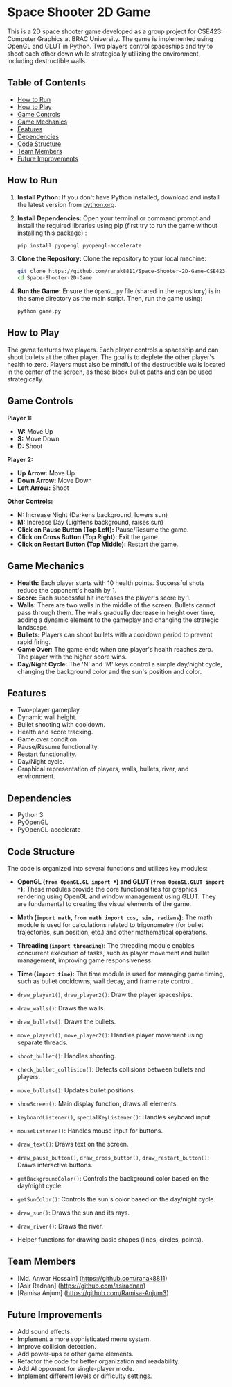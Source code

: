 # Space Shooter 2D Game

This is a 2D space shooter game developed as a group project for CSE423: Computer Graphics at BRAC University. The game is implemented using OpenGL and GLUT in Python. Two players control spaceships and try to shoot each other down while strategically utilizing the environment, including destructible walls.

## Table of Contents

- [How to Run](#how-to-run)
- [How to Play](#how-to-play)
- [Game Controls](#game-controls)
- [Game Mechanics](#game-mechanics)
- [Features](#features)
- [Dependencies](#dependencies)
- [Code Structure](#code-structure)
- [Team Members](#team-members)
- [Future Improvements](#future-improvements)

## How to Run

1.  **Install Python:** If you don't have Python installed, download and install the latest version from [python.org](https://www.python.org/).
2.  **Install Dependencies:** Open your terminal or command prompt and install the required libraries using pip (first try to run the game without installing this package) :

    ```bash
    pip install pyopengl pyopengl-accelerate
    ```

3.  **Clone the Repository:** Clone the repository to your local machine:

    ```bash
    git clone https://github.com/ranak8811/Space-Shooter-2D-Game-CSE423.git
    cd Space-Shooter-2D-Game
    ```

4.  **Run the Game:** Ensure the `OpenGL.py` file (shared in the repository) is in the same directory as the main script. Then, run the game using:

    ```bash
    python game.py
    ```

## How to Play

The game features two players. Each player controls a spaceship and can shoot bullets at the other player. The goal is to deplete the other player's health to zero. Players must also be mindful of the destructible walls located in the center of the screen, as these block bullet paths and can be used strategically.

## Game Controls

**Player 1:**

- **W:** Move Up
- **S:** Move Down
- **D:** Shoot

**Player 2:**

- **Up Arrow:** Move Up
- **Down Arrow:** Move Down
- **Left Arrow:** Shoot

**Other Controls:**

- **N:** Increase Night (Darkens background, lowers sun)
- **M:** Increase Day (Lightens background, raises sun)
- **Click on Pause Button (Top Left):** Pause/Resume the game.
- **Click on Cross Button (Top Right):** Exit the game.
- **Click on Restart Button (Top Middle):** Restart the game.

## Game Mechanics

- **Health:** Each player starts with 10 health points. Successful shots reduce the opponent's health by 1.
- **Score:** Each successful hit increases the player's score by 1.
- **Walls:** There are two walls in the middle of the screen. Bullets cannot pass through them. The walls gradually decrease in height over time, adding a dynamic element to the gameplay and changing the strategic landscape.
- **Bullets:** Players can shoot bullets with a cooldown period to prevent rapid firing.
- **Game Over:** The game ends when one player's health reaches zero. The player with the higher score wins.
- **Day/Night Cycle:** The 'N' and 'M' keys control a simple day/night cycle, changing the background color and the sun's position and color.

## Features

- Two-player gameplay.
- Dynamic wall height.
- Bullet shooting with cooldown.
- Health and score tracking.
- Game over condition.
- Pause/Resume functionality.
- Restart functionality.
- Day/Night cycle.
- Graphical representation of players, walls, bullets, river, and environment.

## Dependencies

- Python 3
- PyOpenGL
- PyOpenGL-accelerate

## Code Structure

The code is organized into several functions and utilizes key modules:

- **OpenGL (`from OpenGL.GL import *`) and GLUT (`from OpenGL.GLUT import *`):** These modules provide the core functionalities for graphics rendering using OpenGL and window management using GLUT. They are fundamental to creating the visual elements of the game.

- **Math (`import math`, `from math import cos, sin, radians`):** The math module is used for calculations related to trigonometry (for bullet trajectories, sun position, etc.) and other mathematical operations.

- **Threading (`import threading`):** The threading module enables concurrent execution of tasks, such as player movement and bullet management, improving game responsiveness.

- **Time (`import time`):** The time module is used for managing game timing, such as bullet cooldowns, wall decay, and frame rate control.

- `draw_player1()`, `draw_player2()`: Draw the player spaceships.
- `draw_walls()`: Draws the walls.
- `draw_bullets()`: Draws the bullets.
- `move_player1()`, `move_player2()`: Handles player movement using separate threads.
- `shoot_bullet()`: Handles shooting.
- `check_bullet_collision()`: Detects collisions between bullets and players.
- `move_bullets()`: Updates bullet positions.
- `showScreen()`: Main display function, draws all elements.
- `keyboardListener()`, `specialKeyListener()`: Handles keyboard input.
- `mouseListener()`: Handles mouse input for buttons.
- `draw_text()`: Draws text on the screen.
- `draw_pause_button()`, `draw_cross_button()`, `draw_restart_button()`: Draws interactive buttons.
- `getBackgroundColor()`: Controls the background color based on the day/night cycle.
- `getSunColor()`: Controls the sun's color based on the day/night cycle.
- `draw_sun()`: Draws the sun and its rays.
- `draw_river()`: Draws the river.
- Helper functions for drawing basic shapes (lines, circles, points).

## Team Members

- [Md. Anwar Hossain] (https://github.com/ranak8811)
- [Asir Radnan] (https://github.com/asiradnan)
- [Ramisa Anjum] (https://github.com/Ramisa-Anjum3)

## Future Improvements

- Add sound effects.
- Implement a more sophisticated menu system.
- Improve collision detection.
- Add power-ups or other game elements.
- Refactor the code for better organization and readability.
- Add AI opponent for single-player mode.
- Implement different levels or difficulty settings.
